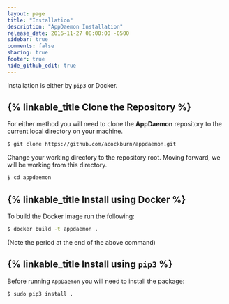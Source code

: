 ```yaml
---
layout: page
title: "Installation"
description: "AppDaemon Installation"
release_date: 2016-11-27 08:00:00 -0500
sidebar: true
comments: false
sharing: true
footer: true
hide_github_edit: true
---
```


Installation is either by `pip3` or Docker.

## {% linkable_title Clone the Repository %}

For either method you will need to clone the **AppDaemon** repository to the current local directory on your machine.

``` bash
$ git clone https://github.com/acockburn/appdaemon.git
```

Change your working directory to the repository root. Moving forward, we will be working from this directory.

``` bash
$ cd appdaemon
```

## {% linkable_title Install using Docker %}

To build the Docker image run the following:

``` bash
$ docker build -t appdaemon .
```

(Note the period at the end of the above command)

## {% linkable_title Install using `pip3` %}

Before running `AppDaemon` you will need to install the package:

```bash
$ sudo pip3 install .
```
